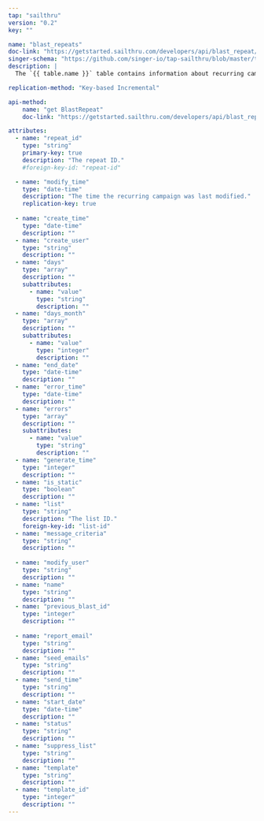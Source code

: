 ```yaml
---
tap: "sailthru"
version: "0.2"
key: ""

name: "blast_repeats"
doc-link: "https://getstarted.sailthru.com/developers/api/blast_repeat/"
singer-schema: "https://github.com/singer-io/tap-sailthru/blob/master/tap_sailthru/schemas/blast_repeats.json"
description: |
  The `{{ table.name }}` table contains information about recurring campaigns in your {{ integration.display_name }} account.

replication-method: "Key-based Incremental"

api-method:
    name: "get BlastRepeat"
    doc-link: "https://getstarted.sailthru.com/developers/api/blast_repeat/"

attributes:
  - name: "repeat_id"
    type: "string"
    primary-key: true
    description: "The repeat ID."
    #foreign-key-id: "repeat-id"

  - name: "modify_time"
    type: "date-time"
    description: "The time the recurring campaign was last modified."
    replication-key: true
      
  - name: "create_time"
    type: "date-time"
    description: ""
  - name: "create_user"
    type: "string"
    description: ""
  - name: "days"
    type: "array"
    description: ""
    subattributes:
      - name: "value"
        type: "string"
        description: ""
  - name: "days_month"
    type: "array"
    description: ""
    subattributes:
      - name: "value"
        type: "integer"
        description: ""
  - name: "end_date"
    type: "date-time"
    description: ""
  - name: "error_time"
    type: "date-time"
    description: ""
  - name: "errors"
    type: "array"
    description: ""
    subattributes:
      - name: "value"
        type: "string"
        description: ""
  - name: "generate_time"
    type: "integer"
    description: ""
  - name: "is_static"
    type: "boolean"
    description: ""
  - name: "list"
    type: "string"
    description: "The list ID."
    foreign-key-id: "list-id"
  - name: "message_criteria"
    type: "string"
    description: ""
  
  - name: "modify_user"
    type: "string"
    description: ""
  - name: "name"
    type: "string"
    description: ""
  - name: "previous_blast_id"
    type: "integer"
    description: ""
  
  - name: "report_email"
    type: "string"
    description: ""
  - name: "seed_emails"
    type: "string"
    description: ""
  - name: "send_time"
    type: "string"
    description: ""
  - name: "start_date"
    type: "date-time"
    description: ""
  - name: "status"
    type: "string"
    description: ""
  - name: "suppress_list"
    type: "string"
    description: ""
  - name: "template"
    type: "string"
    description: ""
  - name: "template_id"
    type: "integer"
    description: ""
---
```

